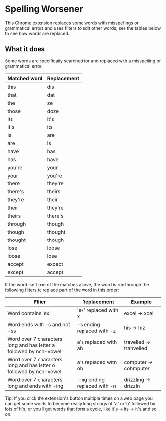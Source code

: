 # Spelling Worsener
This Chrome extension replaces some words with misspellings or grammatical errors and uses filters to edit other words; see the tables below to see how words are replaced.

## What it does

Some words are specifically searched for and replaced with a misspelling or grammatical error:

| Matched word | Replacement |
| --- | --- |
| this | dis |
| that | dat |
| the | ze |
| those | doze |
| its | it's |
| it's | its |
| is | are |
| are | is |
| have | has |
| has | have |
| you're | your |
| your | you're |
| there | they're |
| there's | theirs |
| they're | their |
| their | they're |
| theirs | there's |
| through | though |
| though | thought |
| thought | though |
| lose | loose |
| loose | lose |
| accept | except |
| except | accept |

If the word isn't one of the matches above, the word is run through the following filters to replace part of the word in this order:

| Filter | Replacement | Example |
| --- | --- | --- |
| Word contains 'ex' | 'ex' replaced with x | excel -> xcel |
| Word ends with -s and not -ss | -s ending replaced with -z | his -> hiz |
| Word over 7 characters long and has letter a followed by non-vowel | a's replaced with ah | travelled -> trahvelled |
| Word over 7 characters long and has letter o followed by non-vowel | a's replaced with oh | computer -> cohmputer |
| Word over 7 characters long and ends with -ing | -ing ending replaced with -n | drizzling -> drizzln |

Tip: If you click the extension's button multiple times on a web page you can get some words to become really long strings of 'a' or 'o' followed by lots of h's, or you'll get words that form a cycle, like it's -> its -> it's and so on.
